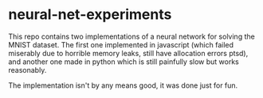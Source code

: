 # neural-net-experiments

This repo contains two implementations of a neural network for solving the MNIST dataset. The first one implemented in javascript (which failed miserably due to horrible memory leaks, still have allocation errors ptsd), and another one made in python which is still painfully slow but works reasonably.

The implementation isn't by any means good, it was done just for fun.
